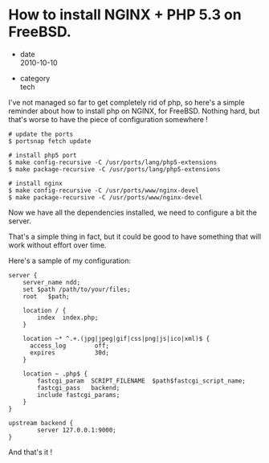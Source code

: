 # How to install NGINX + PHP 5.3 on FreeBSD.

  - date  
    2010-10-10

  - category  
    tech

I've not managed so far to get completely rid of php, so here's a simple
reminder about how to install php on NGINX, for FreeBSD. Nothing hard,
but that's worse to have the piece of configuration somewhere \!

    # update the ports
    $ portsnap fetch update
    
    # install php5 port
    $ make config-recursive -C /usr/ports/lang/php5-extensions
    $ make package-recursive -C /usr/ports/lang/php5-extensions
    
    # install nginx
    $ make config-recursive -C /usr/ports/www/nginx-devel
    $ make package-recursive -C /usr/ports/www/nginx-devel

Now we have all the dependencies installed, we need to configure a bit
the server.

That's a simple thing in fact, but it could be good to have something
that will work without effort over time.

Here's a sample of my configuration:

    server {
        server_name ndd;
        set $path /path/to/your/files;
        root   $path;
    
        location / {
            index  index.php;
        }
    
        location ~* ^.+.(jpg|jpeg|gif|css|png|js|ico|xml)$ {
          access_log        off;
          expires           30d;
        }
    
        location ~ .php$ {
            fastcgi_param  SCRIPT_FILENAME  $path$fastcgi_script_name;
            fastcgi_pass   backend;
            include fastcgi_params;
        }
    }
    
    upstream backend {
            server 127.0.0.1:9000;
    }

And that's it \!
